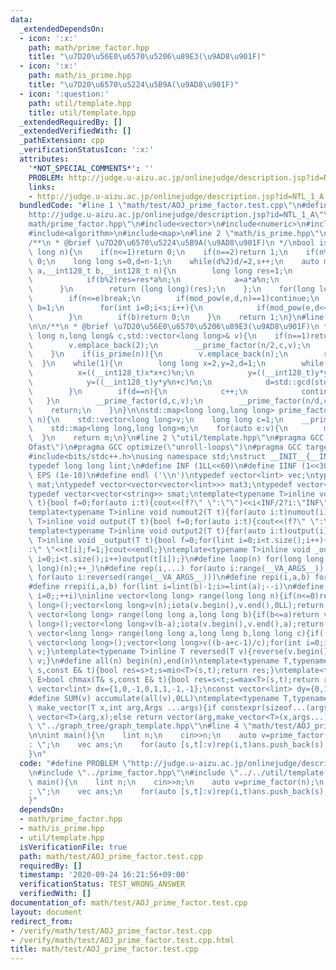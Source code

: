```yaml
---
data:
  _extendedDependsOn:
  - icon: ':x:'
    path: math/prime_factor.hpp
    title: "\u7D20\u56E0\u6570\u5206\u89E3(\u9AD8\u901F)"
  - icon: ':x:'
    path: math/is_prime.hpp
    title: "\u7D20\u6570\u5224\u5B9A(\u9AD8\u901F)"
  - icon: ':question:'
    path: util/template.hpp
    title: util/template.hpp
  _extendedRequiredBy: []
  _extendedVerifiedWith: []
  _pathExtension: cpp
  _verificationStatusIcon: ':x:'
  attributes:
    '*NOT_SPECIAL_COMMENTS*': ''
    PROBLEM: http://judge.u-aizu.ac.jp/onlinejudge/description.jsp?id=NTL_1_A
    links:
    - http://judge.u-aizu.ac.jp/onlinejudge/description.jsp?id=NTL_1_A
  bundledCode: "#line 1 \"math/test/AOJ_prime_factor.test.cpp\"\n#define PROBLEM \"\
    http://judge.u-aizu.ac.jp/onlinejudge/description.jsp?id=NTL_1_A\"\n#line 2 \"\
    math/prime_factor.hpp\"\n#include<vector>\n#include<numeric>\n#include<cmath>\n\
    #include<algorithm>\n#include<map>\n#line 2 \"math/is_prime.hpp\"\n#include <initializer_list>\n\
    /**\n * @brief \u7D20\u6570\u5224\u5B9A(\u9AD8\u901F)\n */\nbool is_prime(long\
    \ long n){\n    if(n<=1)return 0;\n    if(n==2)return 1;\n    if(n%2==0)return\
    \ 0;\n    long long s=0,d=n-1;\n    while(d%2)d/=2,s++;\n    auto mod_pow=[](__int128_t\
    \ a,__int128_t b,__int128_t n){\n        long long res=1;\n        while(b){\n\
    \            if(b%2)res=res*a%n;\n            a=a*a%n;\n            b/=2;\n  \
    \      }\n        return (long long)(res);\n    };\n    for(long long e:{2,3,5,7,11,13,17,19,23,29,31,37}){\n\
    \        if(n<=e)break;\n        if(mod_pow(e,d,n)==1)continue;\n        bool\
    \ b=1;\n        for(int i=0;i<s;i++){\n            if(mod_pow(e,d<<i,n)==n-1)b=0;\n\
    \        }\n        if(b)return 0;\n    }\n    return 1;\n}\n#line 8 \"math/prime_factor.hpp\"\
    \n\n/**\n * @brief \u7D20\u56E0\u6570\u5206\u89E3(\u9AD8\u901F)\n */\n\nvoid __prime_factor(long\
    \ long n,long long& c,std::vector<long long>& v){\n    if(n==1)return;\n    if(n%2==0){\n\
    \        v.emplace_back(2);\n        __prime_factor(n/2,c,v);\n        return;\n\
    \    }\n    if(is_prime(n)){\n        v.emplace_back(n);\n        return;\n  \
    \  }\n    while(1){\n        long long x=2,y=2,d=1;\n        while(d==1){\n  \
    \          x=((__int128_t)x*x+c)%n;\n            y=((__int128_t)y*y%n+c)%n;\n\
    \            y=((__int128_t)y*y%n+c)%n;\n            d=std::gcd(std::abs(x-y),n);\n\
    \        }\n        if(d==n){\n            c++;\n            continue;\n     \
    \   }\n        __prime_factor(d,c,v);\n        __prime_factor(n/d,c,v);\n    \
    \    return;\n    }\n}\n\nstd::map<long long,long long> prime_factor(long long\
    \ n){\n    std::vector<long long>v;\n    long long c=1;\n    __prime_factor(n,c,v);\n\
    \    std::map<long long,long long>m;\n    for(auto e:v){\n        m[e]++;\n  \
    \  }\n    return m;\n}\n#line 2 \"util/template.hpp\"\n#pragma GCC optimize(\"\
    Ofast\")\n#pragma GCC optimize(\"unroll-loops\")\n#pragma GCC target(\"avx\")\n\
    #include<bits/stdc++.h>\nusing namespace std;\nstruct __INIT__{__INIT__(){cin.tie(0);ios::sync_with_stdio(false);cout<<fixed<<setprecision(15);}}__INIT__;\n\
    typedef long long lint;\n#define INF (1LL<<60)\n#define IINF (1<<30)\n#define\
    \ EPS (1e-10)\n#define endl ('\\n')\ntypedef vector<lint> vec;\ntypedef vector<vector<lint>>\
    \ mat;\ntypedef vector<vector<vector<lint>>> mat3;\ntypedef vector<string> svec;\n\
    typedef vector<vector<string>> smat;\ntemplate<typename T>inline void numout(T\
    \ t){bool f=0;for(auto i:t){cout<<(f?\" \":\"\")<<i<INF/2?i:\"INF\";f=1;}cout<<endl;}\n\
    template<typename T>inline void numout2(T t){for(auto i:t)numout(i);}\ntemplate<typename\
    \ T>inline void output(T t){bool f=0;for(auto i:t){cout<<(f?\" \":\"\")<<i;f=1;}cout<<endl;}\n\
    template<typename T>inline void output2(T t){for(auto i:t)output(i);}\ntemplate<typename\
    \ T>inline void _output(T t){bool f=0;for(lint i=0;i<t.size();i++){cout<<f?\"\"\
    :\" \"<<t[i];f=1;}cout<<endl;}\ntemplate<typename T>inline void _output2(T t){for(lint\
    \ i=0;i<t.size();i++)output(t[i]);}\n#define loop(n) for(long long _=0;_<(long\
    \ long)(n);++_)\n#define rep(i,...) for(auto i:range(__VA_ARGS__)) \n#define rrep(i,...)\
    \ for(auto i:reversed(range(__VA_ARGS__)))\n#define repi(i,a,b) for(lint i=lint(a);i<(lint)(b);++i)\n\
    #define rrepi(i,a,b) for(lint i=lint(b)-1;i>=lint(a);--i)\n#define irep(i) for(lint\
    \ i=0;;++i)\ninline vector<long long> range(long long n){if(n<=0)return vector<long\
    \ long>();vector<long long>v(n);iota(v.begin(),v.end(),0LL);return v;}\ninline\
    \ vector<long long> range(long long a,long long b){if(b<=a)return vector<long\
    \ long>();vector<long long>v(b-a);iota(v.begin(),v.end(),a);return v;}\ninline\
    \ vector<long long> range(long long a,long long b,long long c){if((b-a+c-1)/c<=0)return\
    \ vector<long long>();vector<long long>v((b-a+c-1)/c);for(int i=0;i<(int)v.size();++i)v[i]=i?v[i-1]+c:a;return\
    \ v;}\ntemplate<typename T>inline T reversed(T v){reverse(v.begin(),v.end());return\
    \ v;}\n#define all(n) begin(n),end(n)\ntemplate<typename T,typename E>bool chmin(T&\
    \ s,const E& t){bool res=s>t;s=min<T>(s,t);return res;}\ntemplate<typename T,typename\
    \ E>bool chmax(T& s,const E& t){bool res=s<t;s=max<T>(s,t);return res;}\nconst\
    \ vector<lint> dx={1,0,-1,0,1,1,-1,-1};\nconst vector<lint> dy={0,1,0,-1,1,-1,1,-1};\n\
    #define SUM(v) accumulate(all(v),0LL)\ntemplate<typename T,typename ...Args>auto\
    \ make_vector(T x,int arg,Args ...args){if constexpr(sizeof...(args)==0)return\
    \ vector<T>(arg,x);else return vector(arg,make_vector<T>(x,args...));}\n//#include\
    \ \"../graph_tree/graph_template.hpp\"\n#line 4 \"math/test/AOJ_prime_factor.test.cpp\"\
    \n\nint main(){\n    lint n;\n    cin>>n;\n    auto v=prime_factor(n);\n    cout<<n<<\"\
    : \";\n    vec ans;\n    for(auto [s,t]:v)rep(i,t)ans.push_back(s);\n    output(ans);\n\
    }\n"
  code: "#define PROBLEM \"http://judge.u-aizu.ac.jp/onlinejudge/description.jsp?id=NTL_1_A\"\
    \n#include \"../prime_factor.hpp\"\n#include \"../../util/template.hpp\"\n\nint\
    \ main(){\n    lint n;\n    cin>>n;\n    auto v=prime_factor(n);\n    cout<<n<<\"\
    : \";\n    vec ans;\n    for(auto [s,t]:v)rep(i,t)ans.push_back(s);\n    output(ans);\n\
    }"
  dependsOn:
  - math/prime_factor.hpp
  - math/is_prime.hpp
  - util/template.hpp
  isVerificationFile: true
  path: math/test/AOJ_prime_factor.test.cpp
  requiredBy: []
  timestamp: '2020-09-24 16:21:56+09:00'
  verificationStatus: TEST_WRONG_ANSWER
  verifiedWith: []
documentation_of: math/test/AOJ_prime_factor.test.cpp
layout: document
redirect_from:
- /verify/math/test/AOJ_prime_factor.test.cpp
- /verify/math/test/AOJ_prime_factor.test.cpp.html
title: math/test/AOJ_prime_factor.test.cpp
---
```

